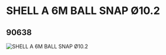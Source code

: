 # SHELL A 6M BALL SNAP Ø10.2
## 90638
![SHELL A 6M BALL SNAP Ø10.2](https://lc-www-live-s.legocdn.com/media/bricks/5/2/4623684.jpg)